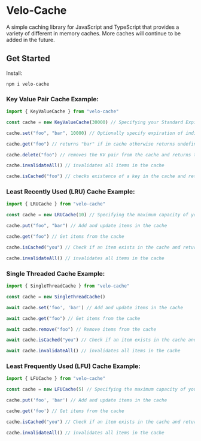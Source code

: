 # Velo-Cache

A simple caching library for JavaScript and TypeScript that provides a variety of different in memory caches. More caches will continue to be added in the future.

## Get Started
Install:
```
npm i velo-cache
```
### Key Value Pair Cache Example:

```javascript
import { KeyValueCache } from "velo-cache"

const cache = new KeyValueCache(30000) // Specifying your Standard Expiration for cached items

cache.set("foo", "bar", 10000) // Optionally specify expiration of individual items.

cache.get("foo") // returns "bar" if in cache otherwise returns undefined

cache.delete("foo") // removes the KV pair from the cache and returns the corresponding value

cache.invalidateAll() // invalidates all items in the cache

cache.isCached("foo") // checks existence of a key in the cache and returns a boolean
```
### Least Recently Used (LRU) Cache Example:

```javascript
import { LRUCache } from "velo-cache"

const cache = new LRUCache(10) // Specifying the maximum capacity of your cache

cache.put("foo", "bar") // Add and update items in the cache

cache.get("foo") // Get items from the cache

cache.isCached("you") // Check if an item exists in the cache and returns a boolean

cache.invalidateAll() // invalidates all items in the cache

```
### Single Threaded Cache Example:

```javascript
import { SingleThreadCache } from "velo-cache"

const cache = new SingleThreadCache()

await cache.set('foo', 'bar') // Add and update items in the cache

await cache.get("foo") // Get items from the cache

await cache.remove("foo") // Remove items from the cache

await cache.isCached("you") // Check if an item exists in the cache and returns a boolean

await cache.invalidateAll() // invalidates all items in the cache

```

### Least Frequently Used (LFU) Cache Example:

```javascript
import { LFUCache } from "velo-cache"

const cache = new LFUCache(5) // Specifying the maximum capacity of your cache

cache.put('foo', 'bar') // Add and update items in the cache

cache.get('foo') // Get items from the cache

cache.isCached("you") // Check if an item exists in the cache and returns a boolean

cache.invalidateAll() // invalidates all items in the cache

```
